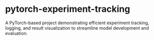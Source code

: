 # pytorch-experiment-tracking
A PyTorch-based project demonstrating efficient experiment tracking, logging, and result visualization to streamline model development and evaluation.

